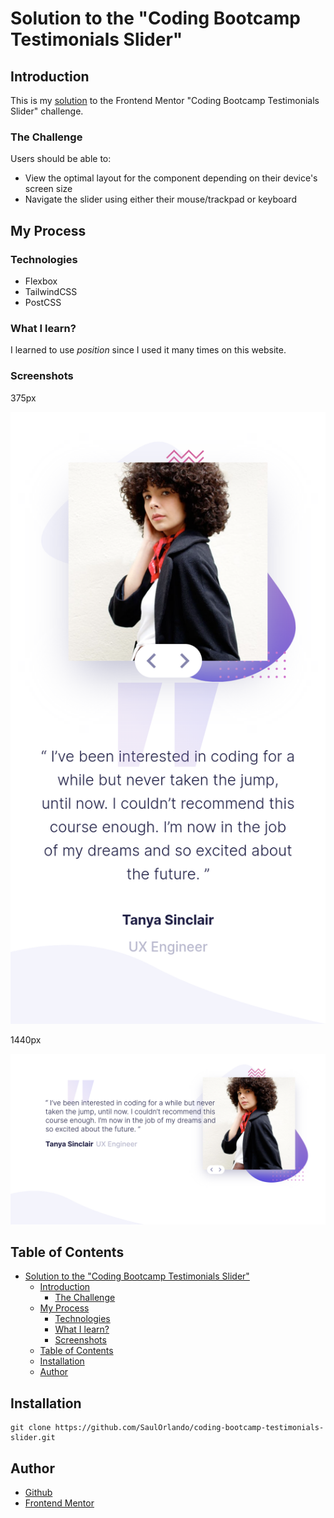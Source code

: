 # Solution to the "Coding Bootcamp Testimonials Slider"

## Introduction

This is my [solution](https://saulorlando.github.io/coding-bootcamp-testimonials-slider/) to the Frontend Mentor "Coding Bootcamp Testimonials Slider" challenge.

### The Challenge

Users should be able to:

- View the optimal layout for the component depending on their device's screen size
- Navigate the slider using either their mouse/trackpad or keyboard

## My Process

### Technologies

- Flexbox
- TailwindCSS
- PostCSS

### What I learn?

I learned to use *position* since I used it many times on this website.

### Screenshots

375px

![mobile](./screenshots/mobile.png)

1440px

![desktop](./screenshots/desktop.png)

## Table of Contents

- [Solution to the "Coding Bootcamp Testimonials Slider"](#solution-to-the-coding-bootcamp-testimonials-slider)
  - [Introduction](#introduction)
    - [The Challenge](#the-challenge)
  - [My Process](#my-process)
    - [Technologies](#technologies)
    - [What I learn?](#what-i-learn)
    - [Screenshots](#screenshots)
  - [Table of Contents](#table-of-contents)
  - [Installation](#installation)
  - [Author](#author)

## Installation

```text
git clone https://github.com/SaulOrlando/coding-bootcamp-testimonials-slider.git
```

## Author

- [Github](https://github.com/SaulOrlando)
- [Frontend Mentor](https://www.frontendmentor.io/profile/SaulOrlando)
